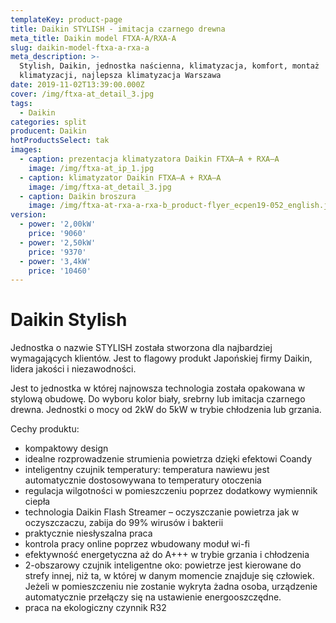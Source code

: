 ```yaml
---
templateKey: product-page
title: Daikin STYLISH - imitacja czarnego drewna
meta_title: Daikin model FTXA-A/RXA-A
slug: daikin-model-ftxa-a-rxa-a
meta_description: >-
  Stylish, Daikin, jednostka naścienna, klimatyzacja, komfort, montaż
  klimatyzacji, najlepsza klimatyzacja Warszawa 
date: 2019-11-02T13:39:00.000Z
cover: /img/ftxa-at_detail_3.jpg
tags:
  - Daikin
categories: split
producent: Daikin
hotProductsSelect: tak
images:
  - caption: prezentacja klimatyzatora Daikin FTXA–A + RXA–A
    image: /img/ftxa-at_ip_1.jpg
  - caption: klimatyzator Daikin FTXA–A + RXA–A
    image: /img/ftxa-at_detail_3.jpg
  - caption: Daikin broszura
    image: /img/ftxa-at-rxa-a-rxa-b_product-flyer_ecpen19-052_english.jpg
version:
  - power: '2,00kW'
    price: '9060'
  - power: '2,50kW'
    price: '9370'
  - power: '3,4kW'
    price: '10460'
---
```

# Daikin Stylish 

Jednostka o nazwie STYLISH została stworzona dla najbardziej wymagających klientów. Jest to flagowy produkt Japońskiej firmy Daikin, lidera jakości i niezawodności.

Jest to jednostka w której najnowsza technologia została opakowana w stylową obudowę. Do wyboru kolor biały, srebrny lub imitacja czarnego drewna. Jednostki o mocy od 2kW do 5kW w trybie chłodzenia lub grzania. 

Cechy produktu:

* kompaktowy design
* idealne rozprowadzenie strumienia powietrza dzięki efektowi Coandy
* inteligentny czujnik temperatury: temperatura nawiewu jest automatycznie dostosowywana to temperatury otoczenia
* regulacja wilgotności w pomieszczeniu poprzez dodatkowy wymiennik ciepła
* technologia Daikin Flash Streamer – oczyszczanie powietrza jak w oczyszczaczu, zabija do 99% wirusów i bakterii
* praktycznie niesłyszalna praca
* kontrola pracy online poprzez wbudowany moduł wi-fi
* efektywność energetyczna aż do A+++ w trybie grzania i chłodzenia
* 2-obszarowy czujnik inteligentne oko: powietrze jest kierowane do strefy innej, niż ta, w której w danym momencie znajduje się człowiek. Jeżeli w pomieszczeniu nie zostanie wykryta żadna osoba, urządzenie automatycznie przełączy się na ustawienie energooszczędne.
* praca na ekologiczny czynnik R32
